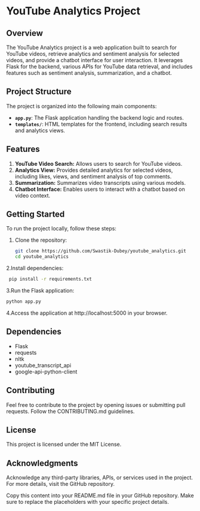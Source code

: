 # YouTube Analytics Project

## Overview

The YouTube Analytics project is a web application built to search for YouTube videos, retrieve analytics and sentiment analysis for selected videos, and provide a chatbot interface for user interaction. It leverages Flask for the backend, various APIs for YouTube data retrieval, and includes features such as sentiment analysis, summarization, and a chatbot.

## Project Structure

The project is organized into the following main components:

- **`app.py`**: The Flask application handling the backend logic and routes.
- **`templates/`**: HTML templates for the frontend, including search results and analytics views.


## Features

1. **YouTube Video Search:** Allows users to search for YouTube videos.
2. **Analytics View:** Provides detailed analytics for selected videos, including likes, views, and sentiment analysis of top comments.
3. **Summarization:** Summarizes video transcripts using various models.
4. **Chatbot Interface:** Enables users to interact with a chatbot based on video context.

## Getting Started

To run the project locally, follow these steps:

1. Clone the repository:

   ```bash
   git clone https://github.com/Swastik-Dubey/youtube_analytics.git
   cd youtube_analytics
   
2.Install dependencies:
   ```bash
    pip install -r requirements.txt
```

3.Run the Flask application:
 ```bash
python app.py
```
4.Access the application at http://localhost:5000 in your browser.


## Dependencies

- Flask
- requests
- nltk
- youtube_transcript_api
- google-api-python-client
    
## Contributing

Feel free to contribute to the project by opening issues or submitting pull requests. Follow the CONTRIBUTING.md guidelines.

## License

This project is licensed under the MIT License.

## Acknowledgments

Acknowledge any third-party libraries, APIs, or services used in the project.
For more details, visit the GitHub repository.     

Copy this content into your README.md file in your GitHub repository. Make sure to replace the placeholders with your specific project details.



